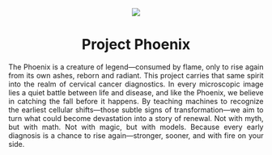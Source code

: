 <p align = 'center'>
  <img src = 'Project-Phoenix-Header_16to9.png'>
</p>

<h1 align="center">Project Phoenix</h1>

<p align = 'justify'>
The Phoenix is a creature of legend—consumed by flame, only to rise again from its own ashes, reborn and radiant. This project carries that same spirit into the realm of cervical cancer diagnostics. In every microscopic image lies a quiet battle between life and disease, and like the Phoenix, we believe in catching the fall before it happens. By teaching machines to recognize the earliest cellular shifts—those subtle signs of transformation—we aim to turn what could become devastation into a story of renewal. Not with myth, but with math. Not with magic, but with models. Because every early diagnosis is a chance to rise again—stronger, sooner, and with fire on your side.
</p>
